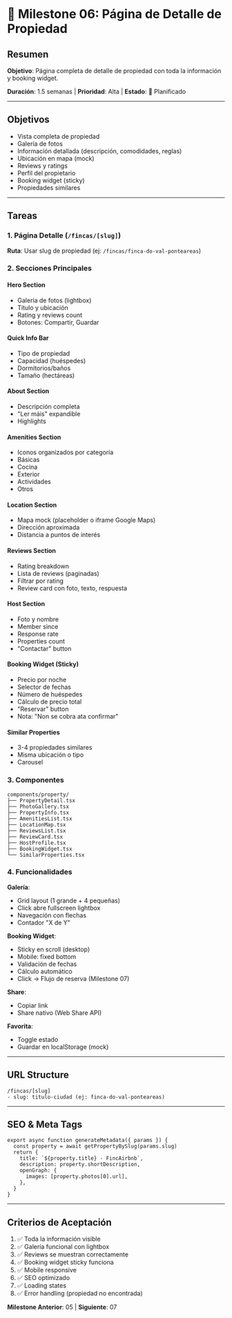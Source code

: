 # 📄 Milestone 06: Página de Detalle de Propiedad

## Resumen
**Objetivo**: Página completa de detalle de propiedad con toda la información y booking widget.

**Duración**: 1.5 semanas | **Prioridad**: Alta | **Estado**: 📅 Planificado

---

## Objetivos
- Vista completa de propiedad
- Galería de fotos
- Información detallada (descripción, comodidades, reglas)
- Ubicación en mapa (mock)
- Reviews y ratings
- Perfil del propietario
- Booking widget (sticky)
- Propiedades similares

---

## Tareas

### 1. Página Detalle (`/fincas/[slug]`)
**Ruta**: Usar slug de propiedad (ej: `/fincas/finca-do-val-ponteareas`)

### 2. Secciones Principales

#### Hero Section
- Galería de fotos (lightbox)
- Título y ubicación
- Rating y reviews count
- Botones: Compartir, Guardar

#### Quick Info Bar
- Tipo de propiedad
- Capacidad (huéspedes)
- Dormitorios/baños
- Tamaño (hectáreas)

#### About Section
- Descripción completa
- "Ler máis" expandible
- Highlights

#### Amenities Section
- Iconos organizados por categoría
- Básicas
- Cocina
- Exterior
- Actividades
- Otros

#### Location Section
- Mapa mock (placeholder o iframe Google Maps)
- Dirección aproximada
- Distancia a puntos de interés

#### Reviews Section
- Rating breakdown
- Lista de reviews (paginadas)
- Filtrar por rating
- Review card con foto, texto, respuesta

#### Host Section
- Foto y nombre
- Member since
- Response rate
- Properties count
- "Contactar" button

#### Booking Widget (Sticky)
- Precio por noche
- Selector de fechas
- Número de huéspedes
- Cálculo de precio total
- "Reservar" button
- Nota: "Non se cobra ata confirmar"

#### Similar Properties
- 3-4 propiedades similares
- Misma ubicación o tipo
- Carousel

### 3. Componentes
```
components/property/
├── PropertyDetail.tsx
├── PhotoGallery.tsx
├── PropertyInfo.tsx
├── AmenitiesList.tsx
├── LocationMap.tsx
├── ReviewsList.tsx
├── ReviewCard.tsx
├── HostProfile.tsx
├── BookingWidget.tsx
└── SimilarProperties.tsx
```

### 4. Funcionalidades

**Galería**:
- Grid layout (1 grande + 4 pequeñas)
- Click abre fullscreen lightbox
- Navegación con flechas
- Contador "X de Y"

**Booking Widget**:
- Sticky en scroll (desktop)
- Mobile: fixed bottom
- Validación de fechas
- Cálculo automático
- Click → Flujo de reserva (Milestone 07)

**Share**:
- Copiar link
- Share nativo (Web Share API)

**Favorita**:
- Toggle estado
- Guardar en localStorage (mock)

---

## URL Structure
```
/fincas/[slug]
- slug: titulo-ciudad (ej: finca-do-val-ponteareas)
```

---

## SEO & Meta Tags
```tsx
export async function generateMetadata({ params }) {
  const property = await getPropertyBySlug(params.slug)
  return {
    title: `${property.title} - FincAirbnb`,
    description: property.shortDescription,
    openGraph: {
      images: [property.photos[0].url],
    },
  }
}
```

---

## Criterios de Aceptación
1. ✅ Toda la información visible
2. ✅ Galería funcional con lightbox
3. ✅ Reviews se muestran correctamente
4. ✅ Booking widget sticky funciona
5. ✅ Mobile responsive
6. ✅ SEO optimizado
7. ✅ Loading states
8. ✅ Error handling (propiedad no encontrada)

**Milestone Anterior**: 05 | **Siguiente**: 07

